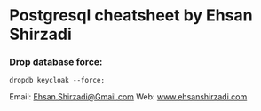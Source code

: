 # Postgresql cheatsheet by Ehsan Shirzadi

### Drop database force:
```
dropdb keycloak --force;
```

Email: Ehsan.Shirzadi@Gmail.com
Web: www.ehsanshirzadi.com
